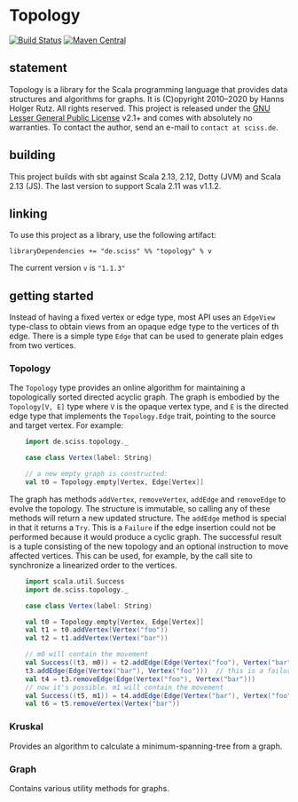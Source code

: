 # Topology

[![Build Status](https://travis-ci.org/Sciss/Topology.svg?branch=main)](https://travis-ci.org/Sciss/Topology)
[![Maven Central](https://maven-badges.herokuapp.com/maven-central/de.sciss/topology_2.13/badge.svg)](https://maven-badges.herokuapp.com/maven-central/de.sciss/topology_2.13)

## statement

Topology is a library for the Scala programming language that provides data structures and algorithms for
graphs. It is (C)opyright 2010&ndash;2020 by Hanns Holger Rutz. All rights reserved.  This project is released under 
the [GNU Lesser General Public License](https://git.iem.at/sciss/Topology/raw/main/LICENSE) v2.1+ 
and comes with absolutely no warranties. To contact the author, send an e-mail to `contact at sciss.de`.

## building

This project builds with sbt against Scala 2.13, 2.12, Dotty (JVM) and Scala 2.13 (JS).
The last version to support Scala 2.11 was v1.1.2.

## linking

To use this project as a library, use the following artifact:

    libraryDependencies += "de.sciss" %% "topology" % v

The current version `v` is `"1.1.3"`

## getting started

Instead of having a fixed vertex or edge type, most API uses an `EdgeView` type-class to obtain views
from an opaque edge type to the vertices of th edge. There is a simple type `Edge` that can be used
to generate plain edges from two vertices.

### Topology

The `Topology` type provides an online algorithm for maintaining a topologically sorted directed acyclic graph.
The graph is embodied by the `Topology[V, E]` type where `V` is the opaque vertex type, and `E` is the directed edge 
type that implements the `Topology.Edge` trait, pointing to the source and target vertex. For example:

```scala
    import de.sciss.topology._

    case class Vertex(label: String)

    // a new empty graph is constructed:
    val t0 = Topology.empty[Vertex, Edge[Vertex]]
```

The graph has methods `addVertex`, `removeVertex`, `addEdge` and `removeEdge` to evolve the topology. 
The structure is immutable, so calling any of these methods will return a new updated structure. 
The `addEdge` method is special in that it returns a `Try`. This is a `Failure` if the edge insertion could
not be performed because it would produce a cyclic graph. The successful result is a tuple consisting of the 
new topology and an optional instruction to move affected vertices. This can be used, for example, by the call
site to synchronize a linearized order to the vertices.

```scala
    import scala.util.Success
    import de.sciss.topology._

    case class Vertex(label: String)

    val t0 = Topology.empty[Vertex, Edge[Vertex]]
    val t1 = t0.addVertex(Vertex("foo"))
    val t2 = t1.addVertex(Vertex("bar"))

    // m0 will contain the movement
    val Success((t3, m0)) = t2.addEdge(Edge(Vertex("foo"), Vertex("bar")))
    t3.addEdge(Edge(Vertex("bar"), Vertex("foo")))  // this is a failure
    val t4 = t3.removeEdge(Edge(Vertex("foo"), Vertex("bar")))
    // now it's possible. m1 will contain the movement
    val Success((t5, m1)) = t4.addEdge(Edge(Vertex("bar"), Vertex("foo")))
    val t6 = t5.removeVertex(Vertex("bar"))
```

### Kruskal

Provides an algorithm to calculate a minimum-spanning-tree from a graph.

### Graph

Contains various utility methods for graphs.
